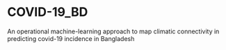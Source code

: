 # COVID-19_BD
An operational machine-learning approach to map climatic connectivity in predicting covid-19 incidence in Bangladesh
